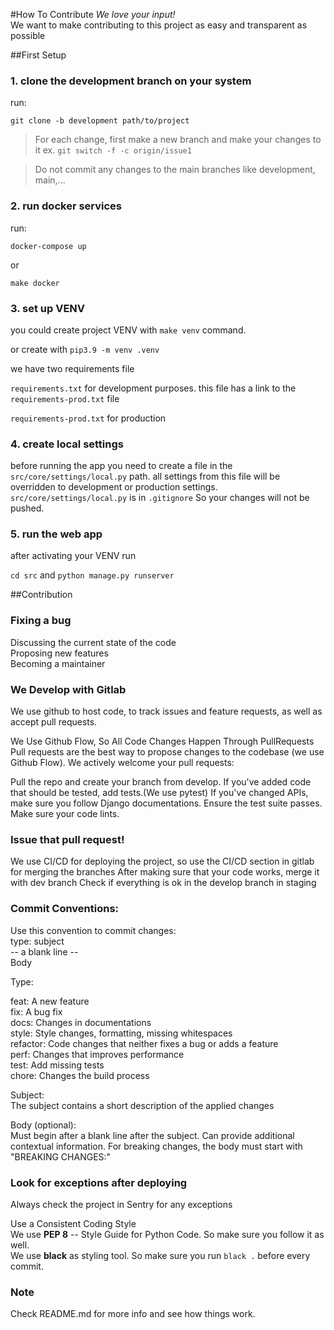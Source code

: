 #How To Contribute
*We love your input!*  
We want to make contributing to this project as easy and transparent as possible

##First Setup
### 1. clone the development branch on your system

run:

`git clone -b development path/to/project`

> For each change, first make a new branch and make your changes to it ex. `git switch -f -c origin/issue1`

> Do not commit any changes to the main branches like development, main,...

### 2. run docker services

run:

`docker-compose up`

or

`make docker`

### 3. set up VENV

you could create project VENV with `make venv`  command.

or create with  `pip3.9 -m venv .venv`

we have two requirements file

`requirements.txt` for development purposes. this file has a link to the `requirements-prod.txt` file

`requirements-prod.txt` for production

### 4. create local settings
before running the app you need to create a file in the `src/core/settings/local.py` path. all settings from this file will be overridden to development or production settings. `src/core/settings/local.py` is in `.gitignore` So your changes will not be pushed.

### 5. run the web app

after activating your VENV run

`cd src` and `python manage.py runserver`

##Contribution
### Fixing a bug  
Discussing the current state of the code  
Proposing new features  
Becoming a maintainer  

### We Develop with Gitlab
We use github to host code, to track issues and feature requests, as well as accept pull requests.

We Use Github Flow, So All Code Changes Happen Through PullRequests
Pull requests are the best way to propose changes to the codebase (we use Github Flow). We actively welcome your pull requests:

Pull the repo and create your branch from develop.
If you've added code that should be tested, add tests.(We use pytest)
If you've changed APIs, make sure you follow Django documentations.
Ensure the test suite passes.
Make sure your code lints.

### Issue that pull request!
We use CI/CD for deploying the project, so use the CI/CD section in gitlab for merging the branches
After making sure that your code works, merge it with dev branch
Check if everything is ok in the develop branch in staging


### Commit Conventions:  
Use this convention to commit changes:  
type: subject  
-- a blank line --  
Body  

Type:

feat: A new feature  
fix: A bug fix  
docs: Changes in documentations  
style: Style changes, formatting, missing whitespaces  
refactor: Code changes that neither fixes a bug or adds a feature  
perf: Changes that improves performance  
test: Add missing tests  
chore: Changes the build process  


Subject:  
The subject contains a short description of the applied changes

Body (optional):  
Must begin after a blank line after the subject. Can provide additional contextual information.
For breaking changes, the body must start with "BREAKING CHANGES:"

### Look for exceptions after deploying  
Always check the project in Sentry for any exceptions

Use a Consistent Coding Style  
We use **PEP 8** -- Style Guide for Python Code. So make sure you follow it as well.  
We use **black** as styling tool. So make sure you run `black .` before every commit.

### Note
Check README.md for more info and see how things work.

